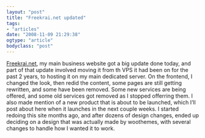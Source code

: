```yaml
---
layout: "post"
title: "Freekrai.net updated"
tags: 
- "articles"
date: "2008-11-09 21:29:38"
ogtype: "article"
bodyclass: "post"
---
```


[Freekrai.net](http://www.freekrai.net), my main business website got a big update done today, and part of that update involved moving it from th VPS it had been on for the past 2 years, to hosting it on my main dedicated server. On the frontend, I changed the look, then redid the content, some pages are still getting rewritten, and some have been removed. Some new services are being offered, and some old services got removed as I stopped offerring them. I also made mention of a new product that is about to be launched, which I’ll post about here when it launches in the next couple weeks. I started redoing this site months ago, and after dozens of design changes, ended up deciding on a design that was actually made by woothemes, with several changes to handle how I wanted it to work.